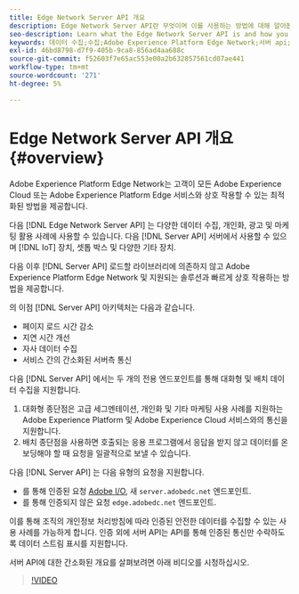 ```yaml
---
title: Edge Network Server API 개요
description: Edge Network Server API란 무엇이며 이를 사용하는 방법에 대해 알아봅니다.
seo-description: Learn what the Edge Network Server API is and how you can use it.
keywords: 데이터 수집;수집;Adobe Experience Platform Edge Network;서버 api;
exl-id: 46bd8798-d7f9-405b-9ca8-856ad4aa688c
source-git-commit: f52603f7e65ac553e00a2b632857561cd07ae441
workflow-type: tm+mt
source-wordcount: '271'
ht-degree: 5%

---
```


# Edge Network Server API 개요 {#overview}

Adobe Experience Platform Edge Network는 고객이 모든 Adobe Experience Cloud 또는 Adobe Experience Platform Edge 서비스와 상호 작용할 수 있는 최적화된 방법을 제공합니다.

다음 [!DNL Edge Network Server API] 는 다양한 데이터 수집, 개인화, 광고 및 마케팅 활용 사례에 사용할 수 있습니다. 다음 [!DNL Server API] 서버에서 사용할 수 있으며 [!DNL IoT] 장치, 셋톱 박스 및 다양한 기타 장치.

다음 이후 [!DNL Server API] 로드할 라이브러리에 의존하지 않고 Adobe Experience Platform Edge Network 및 지원되는 솔루션과 빠르게 상호 작용하는 방법을 제공합니다.

의 이점 [!DNL Server API] 아키텍처는 다음과 같습니다.

* 페이지 로드 시간 감소
* 지연 시간 개선
* 자사 데이터 수집
* 서비스 간의 간소화된 서버측 통신

다음 [!DNL Server API] 에서는 두 개의 전용 엔드포인트를 통해 대화형 및 배치 데이터 수집을 지원합니다.

1. 대화형 종단점은 고급 세그멘테이션, 개인화 및 기타 마케팅 사용 사례를 지원하는 Adobe Experience Platform 및 Adobe Experience Cloud 서비스와의 통신을 지원합니다.
2. 배치 종단점을 사용하면 호출되는 응용 프로그램에서 응답을 받지 않고 데이터를 온보딩해야 할 때 요청을 일괄적으로 보낼 수 있습니다.

다음 [!DNL Server API] 는 다음 유형의 요청을 지원합니다.

* 를 통해 인증된 요청 [Adobe I/O](https://developer.adobe.com/), 새 `server.adobedc.net` 엔드포인트.
* 를 통해 인증되지 않은 요청 `edge.adobedc.net` 엔드포인트.

이를 통해 조직의 개인정보 처리방침에 따라 인증된 안전한 데이터를 수집할 수 있는 사용 사례를 가능하게 합니다. 인증 외에 서버 API는 API를 통해 인증된 통신만 수락하도록 데이터 스트림 표시를 지원합니다.

서버 API에 대한 간소화된 개요를 살펴보려면 아래 비디오를 시청하십시오.

>[!VIDEO](https://video.tv.adobe.com/v/341448/)
